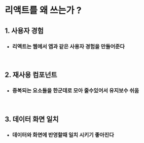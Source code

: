 # 리액트를 왜 쓰는가 ?

## 1. 사용자 경험

- ### 리액트는 웹에서 앱과 같은 사용자 경험을 만들어준다
<br>

## 2. 재사용 컴포넌트

- ### 중복되는 요소들을 한군데로 모아 줄수있어서 유지보수 쉬움
<br>

## 3. 데이터 화면 일치

- ### 데이터와 화면에 반영할때 일치 시키기 좋아진다
<br>
